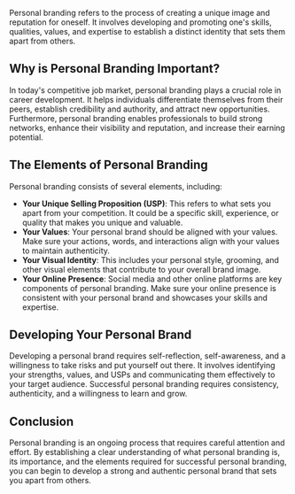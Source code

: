 
Personal branding refers to the process of creating a unique image and reputation for oneself. It involves developing and promoting one's skills, qualities, values, and expertise to establish a distinct identity that sets them apart from others.

Why is Personal Branding Important?
-----------------------------------

In today's competitive job market, personal branding plays a crucial role in career development. It helps individuals differentiate themselves from their peers, establish credibility and authority, and attract new opportunities. Furthermore, personal branding enables professionals to build strong networks, enhance their visibility and reputation, and increase their earning potential.

The Elements of Personal Branding
---------------------------------

Personal branding consists of several elements, including:

* **Your Unique Selling Proposition (USP)**: This refers to what sets you apart from your competition. It could be a specific skill, experience, or quality that makes you unique and valuable.
* **Your Values**: Your personal brand should be aligned with your values. Make sure your actions, words, and interactions align with your values to maintain authenticity.
* **Your Visual Identity**: This includes your personal style, grooming, and other visual elements that contribute to your overall brand image.
* **Your Online Presence**: Social media and other online platforms are key components of personal branding. Make sure your online presence is consistent with your personal brand and showcases your skills and expertise.

Developing Your Personal Brand
------------------------------

Developing a personal brand requires self-reflection, self-awareness, and a willingness to take risks and put yourself out there. It involves identifying your strengths, values, and USPs and communicating them effectively to your target audience. Successful personal branding requires consistency, authenticity, and a willingness to learn and grow.

Conclusion
----------

Personal branding is an ongoing process that requires careful attention and effort. By establishing a clear understanding of what personal branding is, its importance, and the elements required for successful personal branding, you can begin to develop a strong and authentic personal brand that sets you apart from others.
